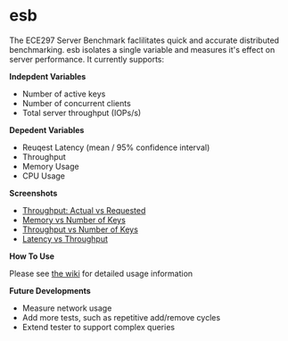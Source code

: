 esb
===

The ECE297 Server Benchmark faclilitates quick and accurate distributed benchmarking. esb isolates a single variable and measures it's effect on server performance. It currently supports: 

**Indepdent Variables**
 - Number of active keys
 - Number of concurrent clients
 - Total server throughput (IOPs/s)

**Depedent Variables**
 - Reuqest Latency (mean / 95% confidence interval)
 - Throughput
 - Memory Usage
 - CPU Usage

**Screenshots**
 - [Throughput: Actual vs Requested](http://i.imgur.com/QCBoGAy.png)
 - [Memory vs Number of Keys](http://i.imgur.com/KcNJKCN.png)
 - [Throughput vs Number of Keys](http://i.imgur.com/QrLeAP9.png)
 - [Latency vs Throughput](http://i.imgur.com/mdj9aK0.png)

**How To Use**

Please see [the wiki](https://github.com/charliehorse55/esb/wiki) for detailed usage information

**Future Developments**
 - Measure network usage
 - Add more tests, such as repetitive add/remove cycles
 - Extend tester to support complex queries
